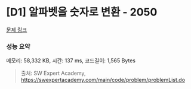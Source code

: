 # [D1] 알파벳을 숫자로 변환 - 2050 

[문제 링크](https://swexpertacademy.com/main/code/problem/problemDetail.do?contestProbId=AV5QLGxKAzQDFAUq) 

### 성능 요약

메모리: 58,332 KB, 시간: 137 ms, 코드길이: 1,565 Bytes



> 출처: SW Expert Academy, https://swexpertacademy.com/main/code/problem/problemList.do